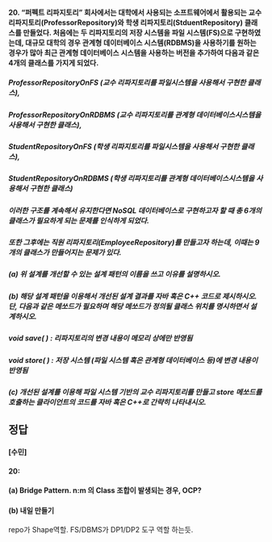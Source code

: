 #### 20. “퍼펙트 리파지토리” 회사에서는 대학에서 사용되는 소프트웨어에서 활용되는 교수 리파지토리(ProfessorRepository)와 학생 리파지토리(StduentRepository) 클래스를 만들었다. 처음에는 두 리파지토리의 저장 시스템을 파일 시스템(FS)으로 구현하였는데, 대규모 대학의 경우 관계형 데이터베이스 시스템(RDBMS)을 사용하기를 원하는 경우가 많아 최근 관계형 데이터베이스 시스템을 사용하는 버전을 추가하여 다음과 같은 4개의 클래스를 가지게 되었다.

##### ProfessorRepositoryOnFS (교수 리파지토리를 파일시스템을 사용해서 구현한 클래스), 
##### ProfessorRepositoryOnRDBMS (교수 리파지토리를 관계형 데이터베이스시스템을 사용해서 구현한 클래스),
##### StudentRepositoryOnFS (학생 리파지토리를 파일시스템을 사용해서 구현한 클래스), 
##### StudentRepositoryOnRDBMS (학생 리파지토리를 관계형 데이터베이스시스템을 사용해서 구현한 클래스)

##### 이러한 구조를 계속해서 유지한다면 NoSQL 데이터베이스로 구현하고자 할 때 총 6개의 클래스가 필요하게 되는 문제를 인식하게 되었다. 
##### 또한 그후에는 직원 리파지토리(EmployeeRepository)를 만들고자 하는데, 이때는 9개의 클래스가 만들어지는 문제가 있다. 

##### (a) 위 설계를 개선할 수 있는 설계 패턴의 이름을 쓰고 이유를 설명하시오.
##### (b) 해당 설계 패턴을 이용해서 개선된 설계 결과를 자바 혹은 C++ 코드로 제시하시오. 단, 다음과 같은 메쏘드가 필요하며 해당 메쏘드가 정의될 클래스 위치를 명시하면서 설계하시오.
##### void save( ) : 리파지토리의 변경 내용이 메모리 상에만 반영됨
##### void store( ) : 저장 시스템 (파일 시스템 혹은 관계형 데이터베이스 등)에 변경 내용이 반영됨
##### (c) 개선된 설계를 이용해 파일 시스템 기반의 교수 리파지토리를 만들고 store 메쏘드를 호출하는 클라이언트의 코드를 자바 혹은 C++로 간략히 나타내시오. 

정답 
-----
#### [수민]
#### 20:
#### (a) Bridge Pattern. n:m 의 Class 조합이 발생되는 경우, OCP? 
#### (b) 내일 만들기
repo가 Shape역할. FS/DBMS가 DP1/DP2 도구 역할 하는듯.  

